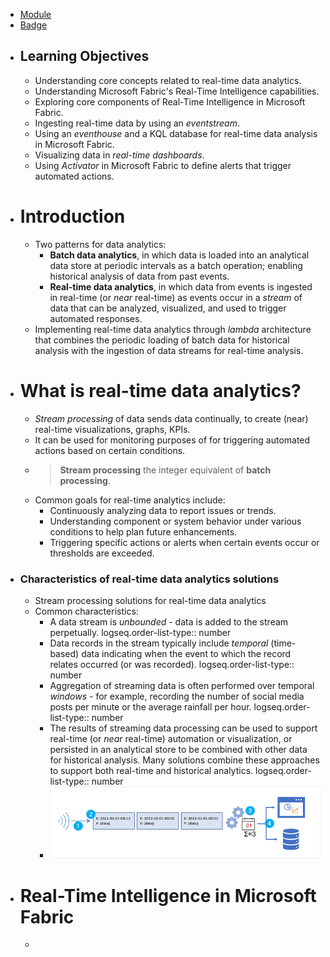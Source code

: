 - [Module](https://learn.microsoft.com/en-us/training/modules/get-started-kusto-fabric/)
- [Badge]()
- ## Learning Objectives
	- Understanding core concepts related to real-time data analytics.
	- Understanding  Microsoft Fabric's Real-Time Intelligence capabilities.
	- Exploring core components of Real-Time Intelligence in Microsoft Fabric.
	- Ingesting real-time data by using an *eventstream*.
	- Using an *eventhouse* and a KQL database for real-time data analysis in Microsoft Fabric.
	- Visualizing data in *real-time dashboards*.
	- Using *Activator* in Microsoft Fabric to define alerts that trigger automated actions.
- # Introduction
	- Two patterns for data analytics:
		- **Batch data analytics**, in which data is loaded into an analytical data store at periodic intervals as a batch operation; enabling historical analysis of data from past events.
		- **Real-time data analytics**, in which data from events is ingested in real-time (or *near* real-time) as events occur in a *stream* of data that can be analyzed, visualized, and used to trigger automated responses.
	- Implementing real-time data analytics through *lambda* architecture that combines the periodic loading of batch data for historical analysis with the ingestion of data streams for real-time analysis.
- # What is real-time data analytics?
	- *Stream processing* of data sends data continually, to create (near) real-time visualizations, graphs, KPIs.
	- It can be used for monitoring purposes of for triggering automated actions based on certain conditions.
	- > **Stream processing** the integer equivalent of **batch processing**.
	- Common goals for real-time analytics include:
		- Continuously analyzing data to report issues or trends.
		- Understanding component or system behavior under various conditions to help plan future enhancements.
		- Triggering specific actions or alerts when certain events occur or thresholds are exceeded.
- ### Characteristics of real-time data analytics solutions
	- Stream processing solutions for real-time data analytics
	- Common characteristics:
		- A data stream is *unbounded* - data is added to the stream perpetually.
		  logseq.order-list-type:: number
		- Data records in the stream typically include *temporal* (time-based) data indicating when the event to which the record relates occurred (or was recorded).
		  logseq.order-list-type:: number
		- Aggregation of streaming data is often performed over temporal *windows* - for example, recording the number of social media posts per minute or the average rainfall per hour.
		  logseq.order-list-type:: number
		- The results of streaming data processing can be used to support real-time (or *near* real-time) automation or visualization, or persisted in an analytical store to be combined with other data for historical analysis. Many solutions combine these approaches to support both real-time and historical analytics.
		  logseq.order-list-type:: number
		- ![stream-processing.png](../assets/stream-processing_1748007884182_0.png)
- # Real-Time Intelligence in Microsoft Fabric
	-